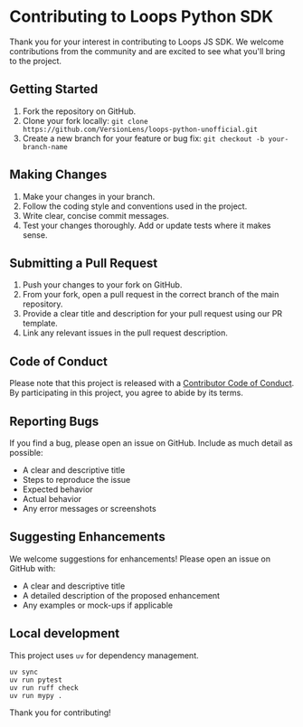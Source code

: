 # Contributing to Loops Python SDK

Thank you for your interest in contributing to Loops JS SDK. We welcome contributions from the community and are excited to see what you'll bring to the project.

## Getting Started

1. Fork the repository on GitHub.
2. Clone your fork locally: `git clone https://github.com/VersionLens/loops-python-unofficial.git`
3. Create a new branch for your feature or bug fix: `git checkout -b your-branch-name`

## Making Changes

1. Make your changes in your branch.
2. Follow the coding style and conventions used in the project.
3. Write clear, concise commit messages.
4. Test your changes thoroughly. Add or update tests where it makes sense.

## Submitting a Pull Request

1. Push your changes to your fork on GitHub.
2. From your fork, open a pull request in the correct branch of the main repository.
3. Provide a clear title and description for your pull request using our PR template.
4. Link any relevant issues in the pull request description.

## Code of Conduct

Please note that this project is released with a [Contributor Code of Conduct](CODE_OF_CONDUCT.md). By participating in this project, you agree to abide by its terms.

## Reporting Bugs

If you find a bug, please open an issue on GitHub. Include as much detail as possible:

- A clear and descriptive title
- Steps to reproduce the issue
- Expected behavior
- Actual behavior
- Any error messages or screenshots

## Suggesting Enhancements

We welcome suggestions for enhancements! Please open an issue on GitHub with:

- A clear and descriptive title
- A detailed description of the proposed enhancement
- Any examples or mock-ups if applicable

## Local development

This project uses `uv` for dependency management.

```
uv sync
uv run pytest
uv run ruff check
uv run mypy .
```

Thank you for contributing!
